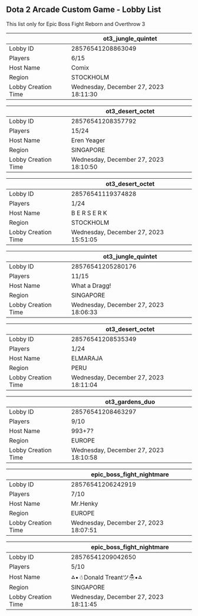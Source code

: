 ## Dota 2 Arcade Custom Game - Lobby List

This list only for Epic Boss Fight Reborn and Overthrow 3

|  | ot3_jungle_quintet |
| ------ | ------ |
| Lobby ID | 28576541208863049 |
| Players | 6/15 |
| Host Name | Comix |
| Region | STOCKHOLM |
| Lobby Creation Time | Wednesday, December 27, 2023 18:11:30 |


|  | ot3_desert_octet |
| ------ | ------ |
| Lobby ID | 28576541208357792 |
| Players | 15/24 |
| Host Name | Eren Yeager |
| Region | SINGAPORE |
| Lobby Creation Time | Wednesday, December 27, 2023 18:10:50 |


|  | ot3_desert_octet |
| ------ | ------ |
| Lobby ID | 28576541119374828 |
| Players | 1/24 |
| Host Name | B E R S E R K |
| Region | STOCKHOLM |
| Lobby Creation Time | Wednesday, December 27, 2023 15:51:05 |


|  | ot3_jungle_quintet |
| ------ | ------ |
| Lobby ID | 28576541205280176 |
| Players | 11/15 |
| Host Name | What a Dragg! |
| Region | SINGAPORE |
| Lobby Creation Time | Wednesday, December 27, 2023 18:06:33 |


|  | ot3_desert_octet |
| ------ | ------ |
| Lobby ID | 28576541208535349 |
| Players | 1/24 |
| Host Name | ELMARAJA |
| Region | PERU |
| Lobby Creation Time | Wednesday, December 27, 2023 18:11:04 |


|  | ot3_gardens_duo |
| ------ | ------ |
| Lobby ID | 28576541208463297 |
| Players | 9/10 |
| Host Name | 993+7? |
| Region | EUROPE |
| Lobby Creation Time | Wednesday, December 27, 2023 18:10:58 |


|  | epic_boss_fight_nightmare |
| ------ | ------ |
| Lobby ID | 28576541206242919 |
| Players | 7/10 |
| Host Name | Mr.Henky |
| Region | EUROPE |
| Lobby Creation Time | Wednesday, December 27, 2023 18:07:51 |


|  | epic_boss_fight_nightmare |
| ------ | ------ |
| Lobby ID | 28576541209042650 |
| Players | 5/10 |
| Host Name | ⁂•☃Donald Treantツ☃•⁂ |
| Region | SINGAPORE |
| Lobby Creation Time | Wednesday, December 27, 2023 18:11:45 |


